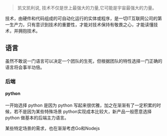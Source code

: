 

> 凯文凯利说, 技术不仅是世上最强大的力量,它可能是宇宙最强大的力量。

技术，由硬件和代码组成的可自动化运行的实体或程序，是一切IT互联网公司的第一生产力，只有意识到技术的重要性，才能对技术保持有敬畏之心，才能读懂技术，并拥抱技术。

## 语言

虽然不敢说一门语言可以决定一个团队的生死，但根据团队的特性选择一门正确的语言将会事半功倍。

### 后端

#### python

一开始选择 python 是因为 python 写起来很优雅，加之在渐渐有了一定积累的时候，若不是因为某些特殊场景
python实现成本比较大，新产品一般愿意选择 python 做基本的后端主力语言。

某些特定场景的需求，也在渐渐考虑Go和Nodejs
